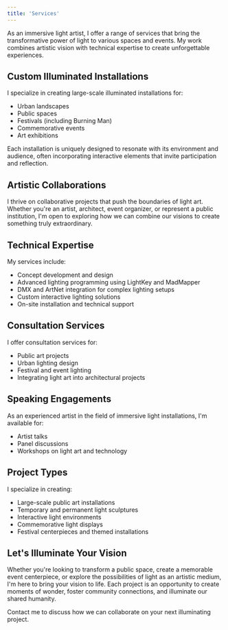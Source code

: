 ```yaml
---
title: 'Services'
---
```


As an immersive light artist, I offer a range of services that bring the transformative power of
light to various spaces and events. My work combines artistic vision with technical expertise to
create unforgettable experiences.

## Custom Illuminated Installations

I specialize in creating large-scale illuminated installations for:

- Urban landscapes
- Public spaces
- Festivals (including Burning Man)
- Commemorative events
- Art exhibitions

Each installation is uniquely designed to resonate with its environment and audience, often
incorporating interactive elements that invite participation and reflection.

## Artistic Collaborations

I thrive on collaborative projects that push the boundaries of light art. Whether you're an artist,
architect, event organizer, or represent a public institution, I'm open to exploring how we can
combine our visions to create something truly extraordinary.

## Technical Expertise

My services include:

- Concept development and design
- Advanced lighting programming using LightKey and MadMapper
- DMX and ArtNet integration for complex lighting setups
- Custom interactive lighting solutions
- On-site installation and technical support

## Consultation Services

I offer consultation services for:

- Public art projects
- Urban lighting design
- Festival and event lighting
- Integrating light art into architectural projects

## Speaking Engagements

As an experienced artist in the field of immersive light installations, I'm available for:

- Artist talks
- Panel discussions
- Workshops on light art and technology

## Project Types

I specialize in creating:

- Large-scale public art installations
- Temporary and permanent light sculptures
- Interactive light environments
- Commemorative light displays
- Festival centerpieces and themed installations

## Let's Illuminate Your Vision

Whether you're looking to transform a public space, create a memorable event centerpiece, or explore
the possibilities of light as an artistic medium, I'm here to bring your vision to life. Each
project is an opportunity to create moments of wonder, foster community connections, and illuminate
our shared humanity.

Contact me to discuss how we can collaborate on your next illuminating project.
